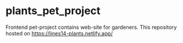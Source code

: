 # plants_pet_project
Frontend pet-project contains web-site for gardeners.
This repository hosted on https://lines14-plants.netlify.app/
